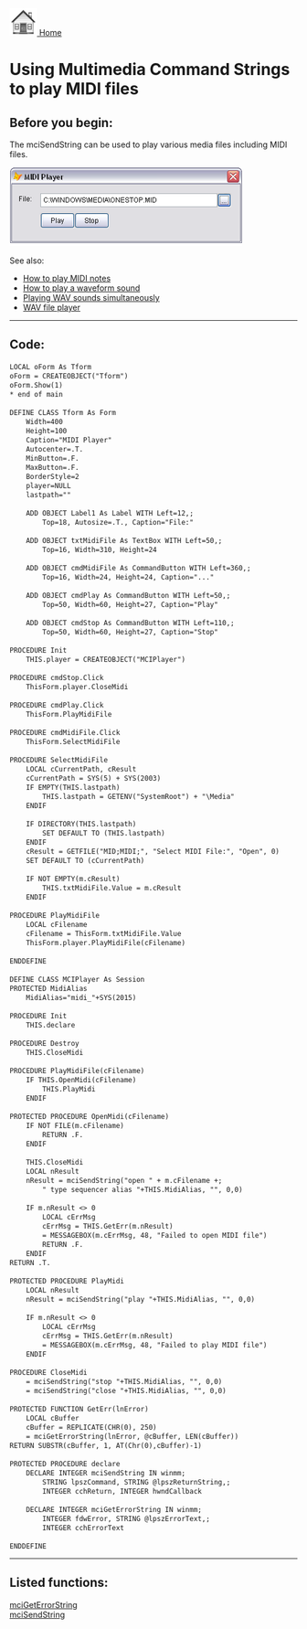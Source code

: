[<img src="../images/home.png"> Home ](https://github.com/VFPX/Win32API)  

# Using Multimedia Command Strings to play MIDI files

## Before you begin:
The mciSendString can be used to play various media files including MIDI files.  

![](../images/mediaplayer.png)  

See also:

* [How to play MIDI notes](sample_537.md)  
* [How to play a waveform sound](sample_251.md)  
* [Playing WAV sounds simultaneously](sample_523.md)  
* [WAV file player](sample_417.md)  

  
***  


## Code:
```foxpro  
LOCAL oForm As Tform
oForm = CREATEOBJECT("Tform")
oForm.Show(1)
* end of main

DEFINE CLASS Tform As Form
	Width=400
	Height=100
	Caption="MIDI Player"
	Autocenter=.T.
	MinButton=.F.
	MaxButton=.F.
	BorderStyle=2
	player=NULL
	lastpath=""
	
	ADD OBJECT Label1 As Label WITH Left=12,;
		Top=18, Autosize=.T., Caption="File:"

	ADD OBJECT txtMidiFile As TextBox WITH Left=50,;
		Top=16, Width=310, Height=24
	
	ADD OBJECT cmdMidiFile As CommandButton WITH Left=360,;
		Top=16, Width=24, Height=24, Caption="..."
		
	ADD OBJECT cmdPlay As CommandButton WITH Left=50,;
		Top=50, Width=60, Height=27, Caption="Play"

	ADD OBJECT cmdStop As CommandButton WITH Left=110,;
		Top=50, Width=60, Height=27, Caption="Stop"

PROCEDURE Init
	THIS.player = CREATEOBJECT("MCIPlayer")

PROCEDURE cmdStop.Click
	ThisForm.player.CloseMidi

PROCEDURE cmdPlay.Click
	ThisForm.PlayMidiFile

PROCEDURE cmdMidiFile.Click
	ThisForm.SelectMidiFile

PROCEDURE SelectMidiFile
	LOCAL cCurrentPath, cResult
	cCurrentPath = SYS(5) + SYS(2003)
	IF EMPTY(THIS.lastpath)
		THIS.lastpath = GETENV("SystemRoot") + "\Media"
	ENDIF

	IF DIRECTORY(THIS.lastpath)
		SET DEFAULT TO (THIS.lastpath)
	ENDIF
	cResult = GETFILE("MID;MIDI;", "Select MIDI File:", "Open", 0)
	SET DEFAULT TO (cCurrentPath)

	IF NOT EMPTY(m.cResult)
		THIS.txtMidiFile.Value = m.cResult
	ENDIF

PROCEDURE PlayMidiFile
	LOCAL cFilename
	cFilename = ThisForm.txtMidiFile.Value
	ThisForm.player.PlayMidiFile(cFilename)

ENDDEFINE

DEFINE CLASS MCIPlayer As Session
PROTECTED MidiAlias
	MidiAlias="midi_"+SYS(2015)

PROCEDURE Init
	THIS.declare

PROCEDURE Destroy
	THIS.CloseMidi

PROCEDURE PlayMidiFile(cFilename)
	IF THIS.OpenMidi(cFilename)
		THIS.PlayMidi
	ENDIF

PROTECTED PROCEDURE OpenMidi(cFilename)
	IF NOT FILE(m.cFilename)
		RETURN .F.
	ENDIF

	THIS.CloseMidi
	LOCAL nResult
	nResult = mciSendString("open " + m.cFilename +;
		" type sequencer alias "+THIS.MidiAlias, "", 0,0)

	IF m.nResult <> 0
		LOCAL cErrMsg
		cErrMsg = THIS.GetErr(m.nResult)
		= MESSAGEBOX(m.cErrMsg, 48, "Failed to open MIDI file")
		RETURN .F.
	ENDIF
RETURN .T.

PROTECTED PROCEDURE PlayMidi
	LOCAL nResult
	nResult = mciSendString("play "+THIS.MidiAlias, "", 0,0)

	IF m.nResult <> 0
		LOCAL cErrMsg
		cErrMsg = THIS.GetErr(m.nResult)
		= MESSAGEBOX(m.cErrMsg, 48, "Failed to play MIDI file")
	ENDIF

PROCEDURE CloseMidi
	= mciSendString("stop "+THIS.MidiAlias, "", 0,0)
	= mciSendString("close "+THIS.MidiAlias, "", 0,0)

PROTECTED FUNCTION GetErr(lnError)
	LOCAL cBuffer
	cBuffer = REPLICATE(CHR(0), 250)
	= mciGetErrorString(lnError, @cBuffer, LEN(cBuffer))
RETURN SUBSTR(cBuffer, 1, AT(Chr(0),cBuffer)-1)

PROTECTED PROCEDURE declare
	DECLARE INTEGER mciSendString IN winmm;
		STRING lpszCommand, STRING @lpszReturnString,;
		INTEGER cchReturn, INTEGER hwndCallback

	DECLARE INTEGER mciGetErrorString IN winmm;
		INTEGER fdwError, STRING @lpszErrorText,;
		INTEGER cchErrorText

ENDDEFINE  
```  
***  


## Listed functions:
[mciGetErrorString](../libraries/winmm/mciGetErrorString.md)  
[mciSendString](../libraries/winmm/mciSendString.md)  
